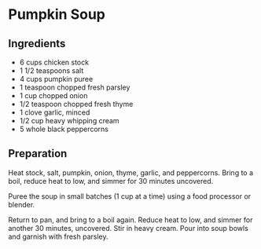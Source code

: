 
# Pumpkin Soup

## Ingredients

- 6 cups chicken stock
- 1 1/2 teaspoons salt
- 4 cups pumpkin puree
- 1 teaspoon chopped fresh parsley
- 1 cup chopped onion
- 1/2 teaspoon chopped fresh thyme
- 1 clove garlic, minced
- 1/2 cup heavy whipping cream
- 5 whole black peppercorns 

## Preparation

Heat stock, salt, pumpkin, onion, thyme, garlic, and peppercorns. Bring to a boil, reduce heat to low, and simmer for 30 minutes uncovered.

Puree the soup in small batches (1 cup at a time) using a food processor or blender.

Return to pan, and bring to a boil again. Reduce heat to low, and simmer for another 30 minutes, uncovered. Stir in heavy cream. Pour into soup bowls and garnish with fresh parsley.
